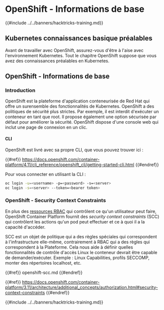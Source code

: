 # OpenShift - Informations de base

{{#include ../../banners/hacktricks-training.md}}

## Kubernetes connaissances b**asique** préalables <a href="#a94e" id="a94e"></a>

Avant de travailler avec OpenShift, assurez-vous d'être à l'aise avec l'environnement Kubernetes. Tout le chapitre OpenShift suppose que vous avez des connaissances préalables en Kubernetes.

## OpenShift - Informations de base

### Introduction

OpenShift est la plateforme d'application conteneurisée de Red Hat qui offre un surensemble des fonctionnalités de Kubernetes. OpenShift a des politiques de sécurité plus strictes. Par exemple, il est interdit d'exécuter un conteneur en tant que root. Il propose également une option sécurisée par défaut pour améliorer la sécurité. OpenShift dispose d'une console web qui inclut une page de connexion en un clic.

#### CLI

OpenShift est livré avec sa propre CLI, que vous pouvez trouver ici :

{{#ref}}
https://docs.openshift.com/container-platform/4.11/cli_reference/openshift_cli/getting-started-cli.html
{{#endref}}

Pour vous connecter en utilisant la CLI :
```bash
oc login -u=<username> -p=<password> -s=<server>
oc login -s=<server> --token=<bearer token>
```
### **OpenShift - Security Context Constraints** <a href="#a94e" id="a94e"></a>

En plus des [ressources RBAC](https://docs.openshift.com/container-platform/3.11/architecture/additional_concepts/authorization.html#architecture-additional-concepts-authorization) qui contrôlent ce qu'un utilisateur peut faire, OpenShift Container Platform fournit des _security context constraints_ (SCC) qui contrôlent les actions qu'un pod peut effectuer et ce à quoi il a la capacité d'accéder.

SCC est un objet de politique qui a des règles spéciales qui correspondent à l'infrastructure elle-même, contrairement à RBAC qui a des règles qui correspondent à la Plateforme. Cela nous aide à définir quelles fonctionnalités de contrôle d'accès Linux le conteneur devrait être capable de demander/exécuter. Exemple : Linux Capabilities, profils SECCOMP, monter des répertoires localhost, etc.

{{#ref}}
openshift-scc.md
{{#endref}}

{{#ref}}
https://docs.openshift.com/container-platform/3.11/architecture/additional_concepts/authorization.html#security-context-constraints
{{#endref}}



{{#include ../../banners/hacktricks-training.md}}
